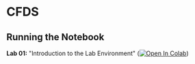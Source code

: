 # CFDS

## Running the Notebook

**Lab 01:** "Introduction to the Lab Environment" ([![Open In Colab](https://colab.research.google.com/assets/colab-badge.svg)](https://colab.research.google.com/github/GitiHubi/CFDS/blob/master/lab_01/cfds_colab_01.ipynb))
